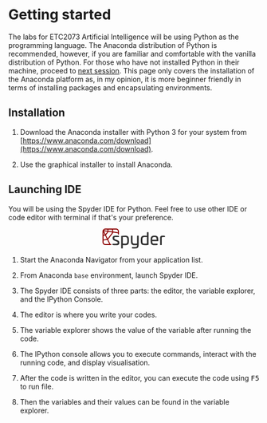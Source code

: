# Getting started

The labs for ETC2073 Artificial Intelligence will be using Python as the programming language. The Anaconda distribution of Python is recommended, however, if you are familiar and comfortable with the vanilla distribution of Python. For those who have not installed Python in their machine, proceed to [next session](#installation). This page only covers the installation of the Anaconda platform as, in my opinion, it is more beginner friendly in terms of installing packages and encapsulating environments.

## Installation

1. Download the Anaconda installer with Python 3 for your system from [https://www.anaconda.com/download](https://www.anaconda.com/download).

2. Use the graphical installer to install Anaconda.


## Launching IDE

You will be using the Spyder IDE for Python. Feel free to use other IDE or code editor with terminal if that's your preference.

<div style="text-align: center"><svg xmlns="http://www.w3.org/2000/svg" preserveAspectRatio="xMidYMid meet" width="126" height="40" class=""><path fill="#303030" class="fill-mine-shaft-950 dark:fill-white" d="M124.9 14.564c.341.103.512.24.512.58v1.436a.44.44 0 0 1-.546.478h-2.98c-2.357 0-2.972.376-2.972 1.917v13.57a.454.454 0 0 1-.512.512h-2.22a.454.454 0 0 1-.517-.512v-14.35c0-3.86 3.417-3.996 5.402-3.996.82-.01 3.15.123 3.833.365zm-12.92 8.64v.99c0 .684-.172.96-1.23.96H99.877c.103 4.169.892 5.194 4.547 5.194h5.607a.454.454 0 0 1 .512.512v1.507a.506.506 0 0 1-.478.547 42.302 42.302 0 0 1-5.709.307c-6.426 0-7.793-1.882-7.793-9.504s1.367-9.536 7.793-9.536c6.119.007 7.554 1.818 7.622 9.023zm-12.136-.717h8.855c-.068-4.343-.785-5.436-4.342-5.436-3.69.004-4.445 1.1-4.513 5.443zM91.918 7.215a.454.454 0 0 1 .512.513v24.359c0 .376-.204.512-.546.546a38.506 38.506 0 0 1-7.11.581c-6.634 0-7.967-1.882-7.967-9.47 0-7.588 1.333-9.566 7.793-9.566a36.525 36.525 0 0 1 4.547.24v-6.69a.454.454 0 0 1 .513-.513Zm-7.113 9.84c-4.236 0-4.715 1.298-4.715 6.665 0 5.265.445 6.631 4.684 6.631a38.038 38.038 0 0 0 4.373-.273V17.055Zm-12.678-2.696a.454.454 0 0 1 .512.513v16.473c-.034 6.703-1.332 8.65-7.895 8.65a34.355 34.355 0 0 1-5.162-.307.506.506 0 0 1-.478-.546v-1.473a.454.454 0 0 1 .512-.512h5.06c3.826 0 4.684-.923 4.684-3.998v-.204a26.948 26.948 0 0 1-4.513.273c-6.46 0-7.827-1.95-7.827-9.334v-9.022a.454.454 0 0 1 .512-.513h2.22a.454.454 0 0 1 .513.513v8.817c0 5.333.547 6.666 4.783 6.666a36.863 36.863 0 0 0 4.308-.24V14.872a.454.454 0 0 1 .513-.513zm-19.074 9.33c0 7.622-1.366 9.539-7.827 9.539a37.498 37.498 0 0 1-4.513-.205v6.29a.454.454 0 0 1-.512.512h-2.255a.454.454 0 0 1-.513-.513V15.346c0-.375.205-.512.547-.58a38.134 38.134 0 0 1 7.075-.581c6.632.003 7.998 1.95 7.998 9.504zm-12.34-6.634v13.023a36.979 36.979 0 0 0 4.308.273c4.24 0 4.752-1.298 4.752-6.631s-.478-6.665-4.683-6.665z"></path><path fill="#303030" class="fill-mine-shaft-950 dark:fill-white" d="M32.514 14.496a.506.506 0 0 1 .478.546v1.47a.454.454 0 0 1-.512.512h-6.358c-1.575 0-2.498.547-2.498 1.776v.448c0 .957.445 1.776 2.122 2.391l4.544 1.811c3.146 1.196 3.416 2.942 3.416 4.82v.376c0 3.83-2.292 4.582-6.904 4.582-2.976 0-5.675-.24-6.256-.308-.41-.034-.512-.239-.512-.512V30.9a.454.454 0 0 1 .512-.512h6.324c2.733 0 3.587-.308 3.587-1.777v-.41c0-.99-.41-1.64-1.981-2.289l-4.855-1.848c-2.63-1.025-3.28-3.006-3.28-4.885v-.721c0-3.758 3.28-4.27 6.939-4.27a43.3 43.3 0 0 1 5.234.307z"></path><path fill="#8c0000" class="fill-red-berry-900 dark:fill-white" d="M30.857 1.27A5.65 5.65 0 0 0 27.283 0H5.678a5.63 5.63 0 0 0-2.644.656A5.73 5.73 0 0 0 .738 2.88a5.04 5.04 0 0 0-.28.56c-.048.13-.106.257-.15.383a5.234 5.234 0 0 0-.205.796A5.466 5.466 0 0 0 0 5.681v21.606a5.593 5.593 0 0 0 .56 2.46 5.678 5.678 0 0 0 5.125 3.21h11.523a.304.304 0 0 0 .308-.303v-1.367a.307.307 0 0 0-.308-.307h-1.496l-4.465-9.06L21.445 8.415a1.141 1.141 0 0 0 .188-.397l9.337 1.428v2.101a.31.31 0 0 0 .307.308h1.387a.307.307 0 0 0 .304-.308V5.678a5.647 5.647 0 0 0-2.111-4.407zm-11.76.725.482 3.847-7.546-1.155-.342-2.692Zm-13.419 0H9.83l.297 2.392-5.504-.827-1.742-.27a3.662 3.662 0 0 1 2.798-1.295Zm4.202 4.23-3.85 5.124-3.034-6.183Zm-7.885 1.09 2.467 4.998-2.467.304Zm0 7.174 3.324-.42 3.444 6.973-6.768.85zm11.667 16.49H5.986a4 4 0 0 1-3.99-4.017V23.72l7.621-.957Zm-3.324-10.89-3.416-6.895 5.005-6.628 7.714 1.182Zm20.625-12.49-9.498-1.477-.516-4.137h6.027a4 4 0 0 1 3.987 4z"></path></svg>
</div>

1. Start the Anaconda Navigator from your application list.

2. From Anaconda `base` environment, launch Spyder IDE.

3. The Spyder IDE consists of three parts: the editor, the variable explorer, and the IPython Console.

4. The editor is where you write your codes.

5. The variable explorer shows the value of the variable after running the code.

6. The IPython console allows you to execute commands, interact with the running code, and display visualisation.

7. After the code is written in the editor, you can execute the code using <kbd>F5</kbd> to run file.

8. Then the variables and their values can be found in the variable explorer.




<!-- :::: tabs

::: tab Windows
``` bash
python 
```
:::


::: tab Mac
``` javascript
() => {
  console.log('Javascript code example')
}
```
:::

::: tab Linux

:::

:::: -->
